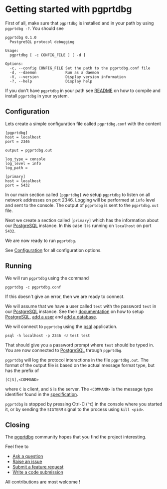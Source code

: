 # Getting started with pgprtdbg

First of all, make sure that `pgprtdbg` is installed and in your path by
using `pgprtdbg -?`. You should see

```
pgprtdbg 0.1.0
  PostgreSQL protocol debugging

Usage:
  pgprtdbg [ -c CONFIG_FILE ] [ -d ]

Options:
  -c, --config CONFIG_FILE Set the path to the pgprtdbg.conf file
  -d, --daemon             Run as a daemon
  -V, --version            Display version information
  -?, --help               Display help
```

If you don't have `pgprtdbg` in your path see [README](../README.md) on how to
compile and install `pgprtdbg` in your system.

## Configuration

Lets create a simple configuration file called `pgprtdbg.conf` with the content

```
[pgprtdbg]
host = localhost
port = 2346

output = pgprtdbg.out

log_type = console
log_level = info
log_path = 

[primary]
host = localhost
port = 5432
```

In our main section called `[pgprtdbg]` we setup `pgprtdbg` to listen on all
network addresses on port 2346. Logging will be performed at `info` level and
sent to the console. The output of `pgprtdbg` is sent to the `pgprtdbg.out` file.

Next we create a section called `[primary]` which has the information about our
[PostgreSQL](https://www.postgresql.org) instance. In this case it is running
on `localhost` on port `5432`.

We are now ready to run `pgprtdbg`.

See [Configuration](./CONFIGURATION.md) for all configuration options.

## Running

We will run `pgprtdbg` using the command

```
pgprtdbg -c pgprtdbg.conf
```

If this doesn't give an error, then we are ready to connect.

We will assume that we have a user called `test` with the password `test` in our
[PostgreSQL](https://www.postgresql.org) instance. See their
[documentation](https://www.postgresql.org/docs/current/index.html) on how to setup
[PostgreSQL](https://www.postgresql.org), [add a user](https://www.postgresql.org/docs/current/app-createuser.html)
and [add a database](https://www.postgresql.org/docs/current/app-createdb.html).

We will connect to `pgprtdbg` using the [psql](https://www.postgresql.org/docs/current/app-psql.html)
application.

```
psql -h localhost -p 2346 -U test test
```

That should give you a password prompt where `test` should be typed in. You are now connected
to [PostgreSQL](https://www.postgresql.org) through `pgprtdbg`.

`pgprtdbg` will log the protocol interactions in the file `pgprtdbg.out`. The format of the output
file is based on the actual message format type, but has the prefix of

```
[C|S],<COMMAND>
```

where `C` is client, and `S` is the server. The `<COMMAND>` is the message type identifier found in the
[specification](https://www.postgresql.org/docs/devel/protocol-message-formats.html).

`pgprtdbg` is stopped by pressing Ctrl-C (`^C`) in the console where you started it, or by sending
the `SIGTERM` signal to the process using `kill <pid>`.

## Closing

The [pgprtdbg](https://github.com/jesperpedersen/pgprtdbg) community hopes that you find
the project interesting.

Feel free to

* [Ask a question](https://github.com/jesperpedersen/pgprtdbg/issues)
* [Raise an issue](https://github.com/jesperpedersen/pgprtdbg/issues)
* [Submit a feature request](https://github.com/jesperpedersen/pgprtdbg/issues)
* [Write a code submission](https://github.com/jesperpedersen/pgprtdbg/pulls)

All contributions are most welcome !

